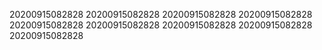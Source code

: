 20200915082828
20200915082828
20200915082828
20200915082828
20200915082828
20200915082828
20200915082828
20200915082828
20200915082828
